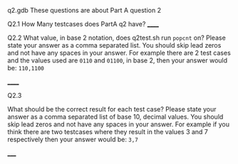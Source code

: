 q2.gdb
These questions are about Part A question 2

Q2.1
How Many testcases does PartA q2 have?
[____](3)

Q2.2
What value, in base 2 notation, does q2test.sh run `popcnt` on?  Please state your answer as a comma separated list.  You should skip lead zeros and not have any spaces in your answer.  For example there are 2 test cases and the values used are `0110` and `01100`, in base 2,  then your answer would be: `110,1100`


[____](0,1111111111111111111111111111111111111111111111111111111111111111,1010101010101010101010101010101010101010101010101010101010101010)


Q2.3

What should be the correct result for each test case?  Please state your answer as a comma separated list of  base 10, decimal values. You should skip lead  zeros and not have any spaces in your answer.  For example if you think there are two testcases where they result in the values 3 and 7 respectively then your answer would be: `3,7`

[___](0,64,32)



